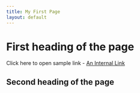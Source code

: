 ```yaml
---
title: My First Page
layout: default
---
```


# First heading of the page

Click here to open sample link - 
[An Internal Link](/sample-link1)

## Second heading of the page
